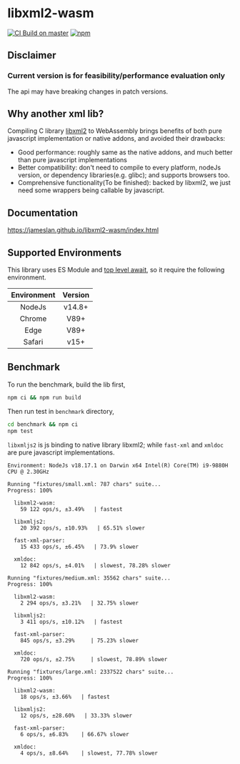 # libxml2-wasm

[![CI Build on master](https://github.com/jameslan/libxml2-wasm/actions/workflows/build.yml/badge.svg)](https://github.com/jameslan/libxml2-wasm/actions/workflows/build.yml)
[![npm](https://img.shields.io/npm/v/libxml2-wasm?logo=npm)](https://www.npmjs.com/package/libxml2-wasm)

## Disclaimer

### Current version is for feasibility/performance evaluation only

The api may have breaking changes in patch versions.

## Why another xml lib?

Compiling C library [libxml2](https://gitlab.gnome.org/GNOME/libxml2) to WebAssembly
brings benefits of both pure javascript implementation or native addons,
and avoided their drawbacks:

- Good performance: roughly same as the native addons, and much better than pure javascript implementations
- Better compatibility: don't need to compile to every platform, nodeJs version,
or dependency libraries(e.g. glibc); and supports browsers too.
- Comprehensive functionality(To be finished): backed by libxml2,
we just need some wrappers being callable by javascript.

## Documentation

https://jameslan.github.io/libxml2-wasm/index.html

## Supported Environments

This library uses ES Module and [top level await](https://caniuse.com/?search=top%20level%20await), so it require the following environment.

|Environment|Version|
|:---:|:---:|
|NodeJs|v14.8+|
|Chrome|V89+|
|Edge|V89+|
|Safari|v15+|

## Benchmark

To run the benchmark, build the lib first,

```sh
npm ci && npm run build
```

Then run test in `benchmark` directory,

```sh
cd benchmark && npm ci
npm test
```

`libxmljs2` is js binding to native library libxml2; while `fast-xml` and `xmldoc` are pure javascript implementations.

```
Environment: NodeJs v18.17.1 on Darwin x64 Intel(R) Core(TM) i9-9880H CPU @ 2.30GHz

Running "fixtures/small.xml: 787 chars" suite...
Progress: 100%

  libxml2-wasm:
    59 122 ops/s, ±3.49%   | fastest

  libxmljs2:
    20 392 ops/s, ±10.93%   | 65.51% slower

  fast-xml-parser:
    15 433 ops/s, ±6.45%   | 73.9% slower

  xmldoc:
    12 842 ops/s, ±4.01%   | slowest, 78.28% slower

Running "fixtures/medium.xml: 35562 chars" suite...
Progress: 100%

  libxml2-wasm:
    2 294 ops/s, ±3.21%   | 32.75% slower

  libxmljs2:
    3 411 ops/s, ±10.12%   | fastest

  fast-xml-parser:
    845 ops/s, ±3.29%     | 75.23% slower

  xmldoc:
    720 ops/s, ±2.75%     | slowest, 78.89% slower

Running "fixtures/large.xml: 2337522 chars" suite...
Progress: 100%

  libxml2-wasm:
    18 ops/s, ±3.66%   | fastest

  libxmljs2:
    12 ops/s, ±28.60%   | 33.33% slower

  fast-xml-parser:
    6 ops/s, ±6.83%    | 66.67% slower

  xmldoc:
    4 ops/s, ±8.64%    | slowest, 77.78% slower
```
